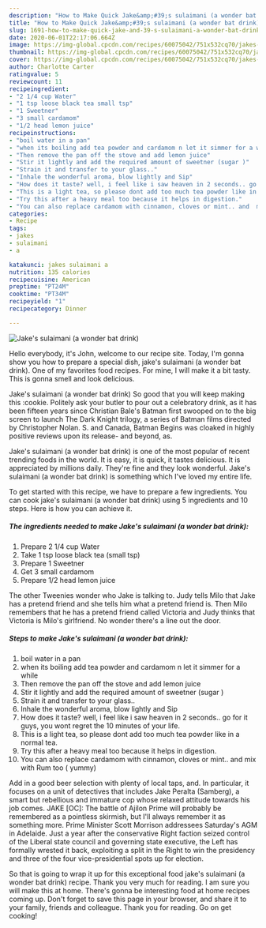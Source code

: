 ```yaml
---
description: "How to Make Quick Jake&amp;#39;s sulaimani (a wonder bat drink)"
title: "How to Make Quick Jake&amp;#39;s sulaimani (a wonder bat drink)"
slug: 1691-how-to-make-quick-jake-and-39-s-sulaimani-a-wonder-bat-drink
date: 2020-06-01T22:17:06.664Z
image: https://img-global.cpcdn.com/recipes/60075042/751x532cq70/jakes-sulaimani-a-wonder-bat-drink-recipe-main-photo.jpg
thumbnail: https://img-global.cpcdn.com/recipes/60075042/751x532cq70/jakes-sulaimani-a-wonder-bat-drink-recipe-main-photo.jpg
cover: https://img-global.cpcdn.com/recipes/60075042/751x532cq70/jakes-sulaimani-a-wonder-bat-drink-recipe-main-photo.jpg
author: Charlotte Carter
ratingvalue: 5
reviewcount: 11
recipeingredient:
- "2 1/4 cup Water"
- "1 tsp loose black tea small tsp"
- "1 Sweetner"
- "3 small cardamom"
- "1/2 head lemon juice"
recipeinstructions:
- "boil water in a pan"
- "when its boiling add tea powder and cardamom n let it simmer for a while"
- "Then remove the pan off the stove and add lemon juice"
- "Stir it lightly and add the required amount of sweetner (sugar )"
- "Strain it and transfer to your glass.."
- "Inhale the wonderful aroma, blow lightly and Sip"
- "How does it taste? well, i feel like i saw heaven in 2 seconds.. go for it guys, you wont regret the 10 minutes of your life."
- "This is a light tea, so please dont add too much tea powder like in a normal tea."
- "Try this after a heavy meal too because it helps in digestion."
- "You can also replace cardamom with cinnamon, cloves or mint.. and  mix with Rum too  ( yummy)"
categories:
- Recipe
tags:
- jakes
- sulaimani
- a

katakunci: jakes sulaimani a 
nutrition: 135 calories
recipecuisine: American
preptime: "PT24M"
cooktime: "PT34M"
recipeyield: "1"
recipecategory: Dinner

---
```



![Jake&#39;s sulaimani (a wonder bat drink)](https://img-global.cpcdn.com/recipes/60075042/751x532cq70/jakes-sulaimani-a-wonder-bat-drink-recipe-main-photo.jpg)

Hello everybody, it's John, welcome to our recipe site. Today, I'm gonna show you how to prepare a special dish, jake&#39;s sulaimani (a wonder bat drink). One of my favorites food recipes. For mine, I will make it a bit tasty. This is gonna smell and look delicious.

Jake&#39;s sulaimani (a wonder bat drink) So good that you will keep making this :cookie. Politely ask your butler to pour out a celebratory drink, as it has been fifteen years since Christian Bale&#39;s Batman first swooped on to the big screen to launch The Dark Knight trilogy, a series of Batman films directed by Christopher Nolan. S. and Canada, Batman Begins was cloaked in highly positive reviews upon its release- and beyond, as.

Jake&#39;s sulaimani (a wonder bat drink) is one of the most popular of recent trending foods in the world. It is easy, it is quick, it tastes delicious. It is appreciated by millions daily. They're fine and they look wonderful. Jake&#39;s sulaimani (a wonder bat drink) is something which I've loved my entire life.


To get started with this recipe, we have to prepare a few ingredients. You can cook jake&#39;s sulaimani (a wonder bat drink) using 5 ingredients and 10 steps. Here is how you can achieve it.

<!--inarticleads1-->

##### The ingredients needed to make Jake&#39;s sulaimani (a wonder bat drink):

1. Prepare 2 1/4 cup Water
1. Take 1 tsp loose black tea (small tsp)
1. Prepare 1 Sweetner
1. Get 3 small cardamom
1. Prepare 1/2 head lemon juice


The other Tweenies wonder who Jake is talking to. Judy tells Milo that Jake has a pretend friend and she tells him what a pretend friend is. Then Milo remembers that he has a pretend friend called Victoria and Judy thinks that Victoria is Milo&#39;s girlfriend. No wonder there&#39;s a line out the door. 

<!--inarticleads2-->

##### Steps to make Jake&#39;s sulaimani (a wonder bat drink):

1. boil water in a pan
1. when its boiling add tea powder and cardamom n let it simmer for a while
1. Then remove the pan off the stove and add lemon juice
1. Stir it lightly and add the required amount of sweetner (sugar )
1. Strain it and transfer to your glass..
1. Inhale the wonderful aroma, blow lightly and Sip
1. How does it taste? well, i feel like i saw heaven in 2 seconds.. go for it guys, you wont regret the 10 minutes of your life.
1. This is a light tea, so please dont add too much tea powder like in a normal tea.
1. Try this after a heavy meal too because it helps in digestion.
1. You can also replace cardamom with cinnamon, cloves or mint.. and  mix with Rum too  ( yummy)


Add in a good beer selection with plenty of local taps, and. In particular, it focuses on a unit of detectives that includes Jake Peralta (Samberg), a smart but rebellious and immature cop whose relaxed attitude towards his job comes. JAKE [OC]: The battle of Ajilon Prime will probably be remembered as a pointless skirmish, but I&#39;ll always remember it as something more. Prime Minister Scott Morrison addressees Saturday&#39;s AGM in Adelaide. Just a year after the conservative Right faction seized control of the Liberal state council and governing state executive, the Left has formally wrested it back, exploiting a split in the Right to win the presidency and three of the four vice-presidential spots up for election. 

So that is going to wrap it up for this exceptional food jake&#39;s sulaimani (a wonder bat drink) recipe. Thank you very much for reading. I am sure you will make this at home. There's gonna be interesting food at home recipes coming up. Don't forget to save this page in your browser, and share it to your family, friends and colleague. Thank you for reading. Go on get cooking!
